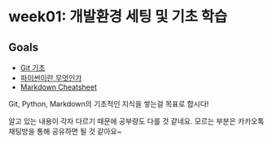 # week01: 개발환경 세팅 및 기초 학습

## Goals
- [Git 기초](https://git-scm.com/book/ko/v1/%EC%8B%9C%EC%9E%91%ED%95%98%EA%B8%B0-Git-%EA%B8%B0%EC%B4%88)
- [파이썬이란 무엇인가](https://wikidocs.net/5)
- [Markdown Cheatsheet](https://github.com/adam-p/markdown-here/wiki/Markdown-Cheatsheet)

Git, Python, Markdown의 기초적인 지식을 쌓는걸 목표로 합시다!

알고 있는 내용이 각자 다르기 때문에 공부량도 다를 것 같네요. 모르는 부분은 카카오톡 채팅방을 통해 공유하면 될 것 같아요~
